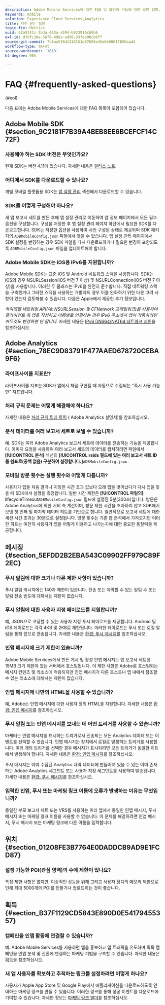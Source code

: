 ```yaml
---
description: Adobe Mobile Services에 대한 FAQ 및 답변과 기능에 대한 일반 설명.
keywords: mobile
solution: Experience Cloud Services,Analytics
title: 자주 묻는 질문
topic-fix: Metrics
uuid: 62a9241c-2ada-483a-a594-b023916cb0b6
exl-id: d7dfc36e-56f0-498a-ad50-93fee90cb6ff
source-git-commit: 7cfaa5f6d1318151e87698a45eb6006f7850aad4
workflow-type: tm+mt
source-wordcount: '1013'
ht-degree: 96%

---
```


# FAQ {#frequently-asked-questions}

{#eol}

다음 표에는 Adobe Mobile Services에 대한 FAQ 목록이 포함되어 있습니다.

## Adobe Mobile SDK {#section_9C2181F7B39A4BEB8EE6BCEFCF14C72F}

### 사용해야 하는 SDK 버전은 무엇인가요?

현재 SDK는 버전 4.11에 있습니다. 자세한 내용은 [릴리스 노트](https://experienceleague.adobe.com/docs/release-notes/experience-cloud/current.html?lang=ko-KR).

### 어디에서 SDK를 다운로드할 수 있나요?

개별 모바일 플랫폼용 SDK는 [앱 설정 관리](/help/using/c-manage-app-settings/c-manage-app-settings.md) 섹션에서 다운로드할 수 있습니다.

### SDK를 어떻게 구성해야 하나요?

새 앱 보고서 세트를 만든 후에 앱 설정 관리로 이동하여 앱 정보 페이지에서 모든 필수 옵션을 구성합니다. 구성을 저장한 후 앱 설정 관리 페이지 하단에서 필요한 SDK를 다운로드합니다. SDK는 저장한 옵션을 사용하여 사전 구성된 상태로 제공되며 SDK 패키지의 `ADBMobileConfig.json` 파일에서 찾을 수 있습니다. 앱 설정 관리 페이지에서 SDK 설정을 변경하는 경우 SDK 파일을 다시 다운로드하거나 필요한 변경이 포함되도록 `ADBMobileConfig.json` 파일을 업데이트해야 합니다.

### Adobe Mobile SDK는 iOS용 IPv6를 지원합니까?

Adobe Mobile SDK는 표준 iOS 및 Android 네트워크 스택을 사용합니다. SDK는 iOS의 경우 NSURLSession(iOS 버전 7 이상) 및 NSURLConnection(iOS 버전 7 이상)을 사용합니다. 이러한 두 클래스는 IPv6을 완전히 준수합니다. 직접 네트워킹 스택을 구축했거나 그러한 스택을 사용하는 개발자의 경우 이를 완화하기 위한 다른 고려 사항이 있는지 검토해볼 수 있습니다. 다음은 Apple에서 제공한 추가 정보입니다.

*하이레벨 네트워킹 API(예: NSURLSession 및 CFNetwork 프레임워크)를 사용하여 클라이언트 측 앱을 작성하고 이름별로 연결하는 경우 IPv6 주소에서 앱이 작동하려면 아무것도 변경하면 안 됩니다.* 자세한 내용은 [IPv6 DNS64/NAT64 네트워크 지원](https://developer.apple.com/library/content/documentation/NetworkingInternetWeb/Conceptual/NetworkingOverview/UnderstandingandPreparingfortheIPv6Transition/UnderstandingandPreparingfortheIPv6Transition.html#__/apple_ref/doc/uid/TP40010220-CH213-SW1)을 참조하십시오.

## Adobe Analytics {#section_78EC9D83791F477AAED678720CEBA9F6}

### 라이프사이클 지표란?

라이프사이클 지표는 SDK가 앱에서 처음 구현될 때 자동으로 수집되는 &quot;즉시 사용 가능한&quot; 지표입니다.

### 처리 규칙 문제는 어떻게 해결해야 하나요?

자세한 내용은 [처리 규칙 팁과 트릭](https://experienceleague.adobe.com/docs/analytics/admin/admin-tools/processing-rules/processing-rules-tips.html) ( Adobe Analytics 설명서)를 참조하십시오.

### 분석 데이터를 여러 보고서 세트로 보낼 수 있습니까?

예. SDK는 여러 Adobe Analytics 보고서 세트에 데이터를 전송하는 기능을 제공합니다. 이미지 요청을 사용하여 여러 보고서 세트의 데이터를 캡처하려면 파일에서 **[!UICONTROL 분석]** 섹션의 **[!UICONTROL rsids 필드에 있는 여러 보고서 세트 ID를 쉼표로(공백 없음) 구분하여 설정합니다.]**`ADBMobileConfig.json`

### 모바일 방문 횟수는 실행 횟수와 어떻게 다릅니까?

사용자가 앱을 처음 열거나 지정한 시간 초과 값보다 오래 앱을 벗어났다가 다시 앱을 찾을 때 SDK에서 실행을 측정합니다. 일반 시간 제한은 **[!UICONTROL 파일의]** lifecycleTimeout`ADBMobileConfig.json` 필드에 설정된 5분(300초)입니다. 방문은 Adobe Analytics에 의한 서버 측 계산이며, 방문 제한 시간을 초과하지 않고 SDK에서 보낸 첫 번째 및 마지막 데이터 히트를 기반으로 합니다. 일반적으로 보고서 세트에 대한 세션 시간 초과는 30분으로 설정됩니다. 방문 횟수는 기존 웹 분석에서 가져오지만 이러한 히트는 여전히 사용자가 앱을 어떻게 이용하고 나가는지에 대한 중요한 통찰력을 제공합니다.

## 메시징 {#section_5EFDD2B2EBA543C09902FF979C89F2EC}

### 푸시 알림에 대한 크기나 다른 제한 사항이 있습니까?

푸시 알림 메시지에는 140자 제한이 있습니다. 전송 또는 예약할 수 있는 알림 수 또는 알림 전송 빈도에 대해서는 제한이 없습니다.

### 푸시 알림에 대한 사용자 지정 페이로드를 지원합니까?

예, JSON으로 코딩할 수 있는 사용자 지정 푸시 페이로드를 제공합니다. Android 및 iOS 페이로드는 각각 4KB 및 2KB로 제한됩니다. 이러한 페이로드는 푸시 또는 로컬 알림을 통해 앱으로 전송됩니다. 자세한 내용은 [환경: 푸시 메시지](/help/using/in-app-messaging/t-create-push-message/c-experience-push-message.md)를 참조하십시오.

### 인앱 메시지에 크기 제한이 있습니까?

Adobe Mobile Services에서 만든 게시 및 활성 인앱 메시지는 앱 보고서 세트당 15MB 크기 제한이 있는 서버에서 호스팅됩니다. 이 제한 사항은 Adobe로 호스팅되는 메시지 컨텐츠 및 리소스에 적용되지만 인앱 메시지가 다른 호스트나 앱 내에서 참조할 수 있는 리소스에 대해서는 제한이 없습니다.

### 인앱 메시지에 나만의 HTML을 사용할 수 있습니까?

예, Adobe는 인앱 메시지에 대한 사용자 정의 HTML을 지원합니다. 자세한 내용은 [환경: 인앱 메시지](/help/using/in-app-messaging/t-in-app-message/c-experience-in-app-message.md)를 참조하십시오.

### 푸시 알림 또는 인앱 메시지를 보내는 데 어떤 트리거를 사용할 수 있습니까?

마케터는 인앱 메시지를 표시하는 트리거로서 전송되는 모든 Analytics 데이터 또는 이벤트를 선택할 수 있습니다. 인앱 메시지는 장치에서 로컬로 발생하는 트리거를 사용합니다. 여러 개의 트리거를 선택한 경우 메시지가 표시되려면 모든 트리거가 동일한 히트에서 발생해야 합니다. 자세한 내용은 [환경: 인앱 메시지](/help/using/in-app-messaging/t-in-app-message/c-experience-in-app-message.md)를 참조하십시오.

푸시 메시지는 이미 수집된 Analytics 내역 데이터에 만들어져 있을 수 있는 이미 존재하는 Adobe Analytics 세그먼트 또는 사용자 지정 세그먼트를 사용하여 발송됩니다. 자세한 내용은 [환경: 푸시 메시지](/help/using/in-app-messaging/t-create-push-message/c-experience-push-message.md)를 참조하십시오.

### 입력한 인앱, 푸시 또는 마케팅 링크 이름에 오류가 발생하는 이유는 무엇입니까?

동일한 부모 보고서 세트 또는 VRS를 사용하는 여러 앱에서 동일한 인앱 메시지, 푸시 메시지 또는 마케팅 링크 이름을 사용할 수 없습니다. 이 문제를 해결하려면 인앱 메시지, 푸시 메시지 또는 마케팅 링크에 다른 이름을 입력합니다.

## 위치 {#section_01208FE3B7764E0DADDCB9AD9E1FCD87}

### 설정 가능한 POI(관심 영역)의 수에 제한이 있나요?

특정 제한 사항은 없지만, 이상적인 성능을 위해 그리고 사용자 장치의 메모리 제한으로 인해 최대 5000개의 POI를 만들거나 업로드하는 것이 좋습니다.

## 획득 {#section_B37F1129CD5843E890D0E54179455357}

### 캠페인을 인앱 활동에 연결할 수 있습니까?

예. Adobe Mobile Services를 사용하면 앱을 홍보하고 앱 트래픽을 유도하며 획득 캠페인을 인앱 분석 및 전환에 연결하는 마케팅 기법을 구축할 수 있습니다. 자세한 내용은 [획득](/help/using/acquisition-main/acquisition-main.md)을 참조하십시오.

### 새 앱 사용자를 확보하고 추적하는 링크를 설정하려면 어떻게 하나요?

사용자가 Apple App Store 및 Google Play에서 애플리케이션을 다운로드하도록 안내하는 마케팅 링크를 만들 수 있습니다. 이러한 링크를 통해 성공 이벤트를 다운로드에 기여할 수 있습니다. 자세한 정보는 [마케팅 링크 빌더](/help/using/acquisition-main/c-marketing-links-builder/c-marketing-links-builder.md)를 참조하십시오.
